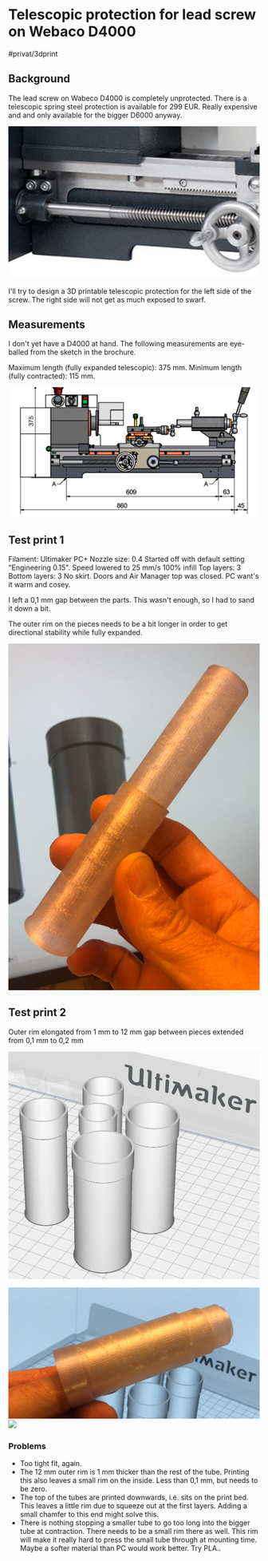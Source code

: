 # Telescopic protection for lead screw on Webaco D4000
#privat/3dprint

## Background
The lead screw on Wabeco D4000 is completely unprotected. There is a telescopic spring steel protection is available for 299 EUR. Really expensive and and only available for the bigger D6000 anyway.

![](Telescopic%20protection%20for%20lead%20screw%20on%20Webaco%20D4000/Attachment-3.png)

I'll try to design a 3D printable telescopic protection for the left side of the screw. The right side will not get as much exposed to swarf.

## Measurements
I don't yet have a D4000 at hand. The following measurements are eye-balled from the sketch in the brochure.

Maximum length (fully expanded telescopic): 375 mm.
Minimum length (fully contracted): 115 mm.

![](Telescopic%20protection%20for%20lead%20screw%20on%20Webaco%20D4000/BA143BAF-756A-4AE5-AB04-D28314152E18.png)


## Test print 1
Filament: Ultimaker PC+
Nozzle size: 0.4
Started off with default setting "Engineering 0.15".
Speed lowered to 25 mm/s
100% infill
Top layers: 3
Bottom layers: 3
No skirt.
Doors and Air Manager top was closed. PC want's it warm and cosey.

I left a 0,1 mm gap between the parts. This wasn't enough, so I had to sand it down a bit.

The outer rim on the pieces needs to be a bit longer in order to get directional stability while fully expanded.

![](Telescopic%20protection%20for%20lead%20screw%20on%20Webaco%20D4000/801EEDCD-55BD-411C-9E95-C026062F8B70.png)


## Test print 2
Outer rim elongated from 1 mm to 12 mm gap between pieces extended from 0,1 mm to 0,2 mm

![](Telescopic%20protection%20for%20lead%20screw%20on%20Webaco%20D4000/7E2198E0-82D0-4956-99AB-C5F8F596E459.png)

![](Telescopic%20protection%20for%20lead%20screw%20on%20Webaco%20D4000/FCAD97B7-AE24-40E4-8F54-B6C1678ABD81.png)
![](Telescopic%20protection%20for%20lead%20screw%20on%20Webaco%20D4000/F8FE2B88-7BC2-4845-99F2-3D7472FFE2F3.png)

### Problems
* Too tight fit, again.
* The 12 mm outer rim is 1 mm thicker than the rest of the tube. Printing this also leaves a small rim on the inside. Less than 0,1 mm, but needs to be zero.
* The top of the tubes are printed downwards, i.e. sits on the print bed. This leaves a little rim due to squeeze out at the first layers.  Adding a small chamfer to this end might solve this.
* There is nothing stopping a smaller tube to go too long into the bigger tube at contraction. There needs to be a small rim there as well. This rim will make it really hard to press the small tube through at mounting time. Maybe a softer material than PC would work better. Try PLA..

